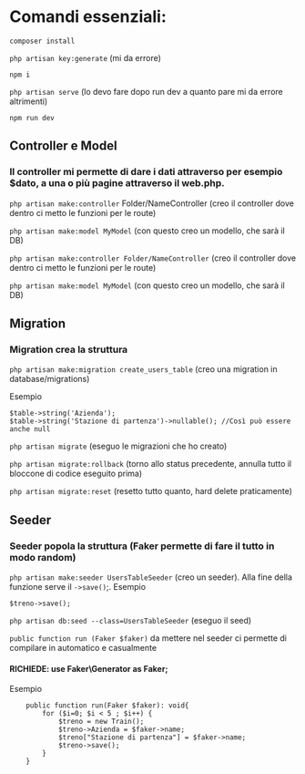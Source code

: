# Comandi essenziali: #

`composer install`

`php artisan key:generate` (mi da errore)

`npm i`

`php artisan serve` (lo devo fare dopo run dev a quanto pare mi da errore altrimenti)

`npm run dev`



## Controller e Model ##

### Il controller mi permette di dare i dati attraverso per esempio $dato, a una o più pagine attraverso il web.php. ###

`php artisan make:controller` Folder/NameController (creo il controller dove dentro ci metto le funzioni per le route)

`php artisan make:model MyModel` (con questo creo un modello, che sarà il DB)

`php artisan make:controller Folder/NameController` (creo il controller dove dentro ci metto le funzioni per le route)

`php artisan make:model MyModel` (con questo creo un modello, che sarà il DB)




## Migration ##
### Migration crea la struttura ###

`php artisan make:migration create_users_table` (creo una migration in database/migrations)

Esempio
```
$table->string('Azienda');
$table->string('Stazione di partenza')->nullable(); //Così può essere anche null
```

`php artisan migrate` (eseguo le migrazioni che ho creato)

`php artisan migrate:rollback` (torno allo status precedente, annulla tutto il bloccone di codice eseguito prima)

`php artisan migrate:reset` (resetto tutto quanto, hard delete praticamente)



## Seeder ##
### Seeder popola la struttura (Faker permette di fare il tutto in modo random) ###

`php artisan make:seeder UsersTableSeeder` (creo un seeder).
Alla fine della funzione serve il `->save()`;.
Esempio
```
$treno->save();
```

`php artisan db:seed --class=UsersTableSeeder` (eseguo il seed)

`public function run (Faker $faker)` da mettere nel seeder ci permette di compilare in automatico e casualmente
#### RICHIEDE: use Faker\Generator as Faker; ####
Esempio
```
    public function run(Faker $faker): void{
        for ($i=0; $i < 5 ; $i++) { 
            $treno = new Train();
            $treno->Azienda = $faker->name;
            $treno["Stazione di partenza"] = $faker->name;
            $treno->save();
        }
    }
```
